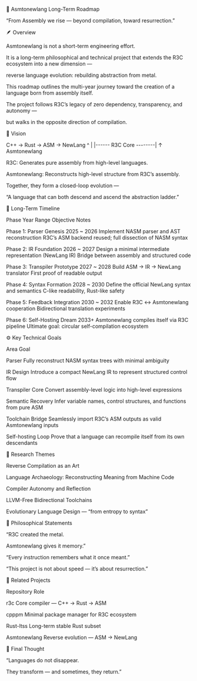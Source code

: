
🧭 Asmtonewlang Long-Term Roadmap




“From Assembly we rise — beyond compilation, toward resurrection.”





🪶 Overview


Asmtonewlang is not a short-term engineering effort.

It is a long-term philosophical and technical project that extends the R3C ecosystem into a new dimension —

reverse language evolution: rebuilding abstraction from metal.


This roadmap outlines the multi-year journey toward the creation of a language born from assembly itself.

The project follows R3C’s legacy of zero dependency, transparency, and autonomy —

but walks in the opposite direction of compilation.



🧱 Vision


C++  →  Rust  →  ASM  →  NewLang
^                        |
|------ R3C Core --------|
        ↑
   Asmtonewlang





R3C: Generates pure assembly from high-level languages.


Asmtonewlang: Reconstructs high-level structure from R3C’s assembly.




Together, they form a closed-loop evolution —




“A language that can both descend and ascend the abstraction ladder.”





🔭 Long-Term Timeline




Phase
Year Range
Objective
Notes




Phase 1: Parser Genesis
2025 ~ 2026
Implement NASM parser and AST reconstruction
R3C’s ASM backend reused; full dissection of NASM syntax


Phase 2: IR Foundation
2026 ~ 2027
Design a minimal intermediate representation (NewLang IR)
Bridge between assembly and structured code


Phase 3: Transpiler Prototype
2027 ~ 2028
Build ASM → IR → NewLang translator
First proof of readable output


Phase 4: Syntax Formation
2028 ~ 2030
Define the official NewLang syntax and semantics
C-like readability, Rust-like safety


Phase 5: Feedback Integration
2030 ~ 2032
Enable R3C ↔ Asmtonewlang cooperation
Bidirectional translation experiments


Phase 6: Self-Hosting Dream
2033+
Asmtonewlang compiles itself via R3C pipeline
Ultimate goal: circular self-compilation ecosystem





⚙️ Key Technical Goals




Area
Goal




Parser
Fully reconstruct NASM syntax trees with minimal ambiguity


IR Design
Introduce a compact NewLang IR to represent structured control flow


Transpiler Core
Convert assembly-level logic into high-level expressions


Semantic Recovery
Infer variable names, control structures, and functions from pure ASM


Toolchain Bridge
Seamlessly import R3C’s ASM outputs as valid Asmtonewlang inputs


Self-hosting Loop
Prove that a language can recompile itself from its own descendants





🧬 Research Themes




Reverse Compilation as an Art


Language Archaeology: Reconstructing Meaning from Machine Code


Compiler Autonomy and Reflection


LLVM-Free Bidirectional Toolchains


Evolutionary Language Design — “from entropy to syntax”





🌌 Philosophical Statements




“R3C created the metal.

Asmtonewlang gives it memory.”






“Every instruction remembers what it once meant.”






“This project is not about speed — it’s about resurrection.”





📘 Related Projects




Repository
Role




r3c
Core compiler — C++ → Rust → ASM


cpppm
Minimal package manager for R3C ecosystem


Rust-ltss
Long-term stable Rust subset


Asmtonewlang
Reverse evolution — ASM → NewLang





🪩 Final Thought




“Languages do not disappear.

They transform — and sometimes, they return.”





